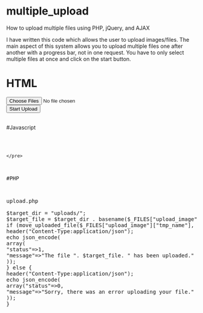 # multiple_upload

How to upload multiple files using PHP, jQuery, and AJAX

I have written this code which allows the user to upload images/files. The main aspect of this system allows you to upload multiple files one after another with a progress bar, not in one request.
You have to only select multiple files at once and click on the start button.
# HTML
<pre>
<input type="file" id="multiupload" name="uploadFiledd[]" multiple >
<button type="button" id="upcvr" class="btn btn-primary">Start Upload</button>
<div id="uploadsts"></div>
</pre>

#Javascript
<pre>
<script>

    function uploadajax(ttl,cl){

    var fileList = $('#multiupload').prop("files");
    $('#prog'+cl).removeClass('loading-prep').addClass('upload-image');

    var form_data =  "";

    form_data = new FormData();
    form_data.append("upload_image", fileList[cl]);


    var request = $.ajax({
              url: "upload.php",
              cache: false,
              contentType: false,
              processData: false,
              async: true,
              data: form_data,
              type: 'POST', 
              xhr: function() {  
                  var xhr = $.ajaxSettings.xhr();
                  if(xhr.upload){ 
                  xhr.upload.addEventListener('progress', function(event){
                      var percent = 0;
                      if (event.lengthComputable) {
                          percent = Math.ceil(event.loaded / event.total * 100);
                      }
                      $('#prog'+cl).text(percent+'%') 
                   }, false);
                 }
                 return xhr;
              },
              success: function (res, status) {
                  if (status == 'success') {
                      percent = 0;
                      $('#prog' + cl).text('');
                      $('#prog' + cl).text('--Success: ');
                      if (cl < ttl) {
                          uploadajax(ttl, cl + 1);
                      } else {
                          alert('Done');
                      }
                  }
              },
              fail: function (res) {
                  alert('Failed');
              }    
          })
    }

    $('#upcvr').click(function(){
        var fileList = $('#multiupload').prop("files");
        $('#uploadsts').html('');
        var i;
        for ( i = 0; i < fileList.length; i++) {
            $('#uploadsts').append('<p class="upload-page">'+fileList[i].name+'<span class="loading-prep" id="prog'+i+'"></span></p>');
            if(i == fileList.length-1){
                uploadajax(fileList.length-1,0);
            }
         }
    });
    </script>
    </pre>
#PHP
<pre>
upload.php

$target_dir = "uploads/";
$target_file = $target_dir . basename($_FILES["upload_image"]["name"]);
if (move_uploaded_file($_FILES["upload_image"]["tmp_name"], $target_file)) {
header("Content-Type:application/json");
echo json_encode(
array(
"status"=>1,
"message"=>"The file ". $target_file. " has been uploaded."
));
} else {
header("Content-Type:application/json");
echo json_encode(
array("status"=>0,
"message"=>"Sorry, there was an error uploading your file."
));
}
</pre>
